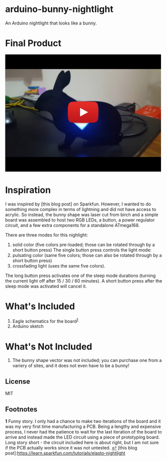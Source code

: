 # arduino-bunny-nightlight
An Arduino nightlight that looks like a bunny.

# Final Product
[<img src="./readme_files/yt_thumbnail.png">](https://youtu.be/e8dI3R4e3lQ)

# Inspiration
I was inspired by [this blog post] on Sparkfun. However, I wanted to do something more complex in terms of lightning and did not have access to acrylic. So instead, the bunny shape was laser cut from birch and a simple board was assembled to host two RGB LEDs, a button, a power regulator circuit, and a few extra components for a standalone ATmega168.

There are three modes for this nighlight:

1. solid color (five colors pre-loaded; those can be rotated through by a short button press)
The single button press controls the light mode:
2. pulsating color (same five colors; those can also be rotated through by a short button press)
3. crossfading light (uses the same five colors).


The long button press activates one of the sleep mode durations (turning the current light off after 15 / 30 / 60 minutes). A short button press after the sleep mode was activated will cancel it.

# What's Included
1. Eagle schematics for the board<sup name="a1">[1](#f1)</sup>
2. Arduino sketch
 
# What's Not Included
1. The bunny shape vector was not included; you can purchase one from a variery of sites, and it does not even have to be a bunny!

License
----

MIT

Footnotes
----
<b name="f1">1</b> Funny story. I only had a chance to make two iterations of the board and it was my very first time manufacturing a PCB. Being a lengthy and expensive process, I never had the patience to wait for the last iteration of the board to arrive and instead made the LED circuit using a piece of prototyping board. Long story short - the circuit included here is about right, but I am not sure if the PCB actually works since it was not untested. [↩](#a1)
[this blog post]:https://learn.sparkfun.com/tutorials/elasto-nightlight

